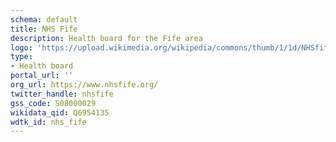 ```yaml
---
schema: default
title: NHS Fife
description: Health board for the Fife area 
logo: 'https://upload.wikimedia.org/wikipedia/commons/thumb/1/1d/NHSfife.png/800px-NHSfife.png'
type:
- Health board
portal_url: ''
org_url: https://www.nhsfife.org/
twitter_handle: nhsfife
gss_code: S08000029
wikidata_qid: Q6954135
wdtk_id: nhs_fife
---
```

